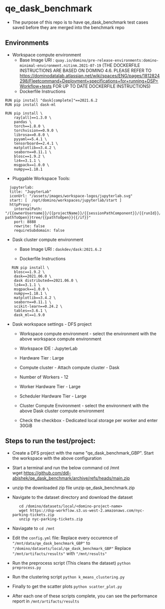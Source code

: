 # qe_dask_benchmark

 - The purpose of this repo is to have qe_dask_benchmark test cases saved before they are merged into the benchmark repo

  ## Environments
 - Workspace compute environment
  	 - Base Image URI : ```quay.io/domino/pre-release-environments:domino-minimal-environment.nitinm.2021-07-19``` 
(THE DOCKERFILE INSTRUCTIONS ARE BASED ON DOMINO 4.6. PLEASE REFER TO https://dominodatalab.atlassian.net/wiki/spaces/ENG/pages/1812824298/Fleetcommand+Deployment+specifications+for+running+DSP+Workflow+tests FOR UP TO DATE DOCKERFILE INSTRUCTIONS)
  	 - Dockerfile Instructions
```
RUN pip install "dask[complete]"==2021.6.2
RUN pip install dask-ml

RUN pip install \
    ray[all]==1.3.0 \   
    pandas \   
    torch==1.8.0 \   
    torchvision==0.9.0 \   
    librosa==0.8.0 \   
    pyyaml==5.4.1 \   
    tensorboard==2.4.1 \
    matplotlib==3.4.2 \
    seaborn==0.11.1 \
	blosc==1.9.2 \
	lz4==3.1.1 \
	msgpack==1.0.0 \
	numpy==1.18.1

```

 - Pluggable Workspace Tools:
```
  jupyterlab:
  title: "JupyterLab"
  iconUrl: "/assets/images/workspace-logos/jupyterlab.svg"
  start: [  /opt/domino/workspaces/jupyterlab/start ]
  httpProxy:
    internalPath: "/{{ownerUsername}}/{{projectName}}/{{sessionPathComponent}}/{{runId}}/{{#if pathToOpen}}tree/{{pathToOpen}}{{/if}}"
    port: 8888
    rewrite: false
    requireSubdomain: false
```


 - Dask cluster compute environment
  	 	
   - Base Image URI : ```daskdev/dask:2021.6.2```

   - Dockerfile Instructions
```
   RUN pip install \
	blosc==1.9.2 \
	dask==2021.06.0 \
	dask distributed==2021.06.0 \
	lz4==3.1.1 \
	msgpack==1.0.0 \
	numpy==1.18.1 \
	matplotlib==3.4.2 \
	seaborn==0.11.1 \
	scikit-learn==0.24.2 \
	tables==3.6.1 \
	dask_ml==1.9.0
```


   - Dask workspace settings - DFS project
     - Workspace compute environment - select the environment with the above workspace compute environment
     - Workspace IDE : JupyterLab
     - Hardware Tier : Large

     - Compute cluster - Attach compute cluster - Dask 
     - Number of Workers - 12
     - Worker Hardware Tier - Large
     - Scheduler Hardware Tier - Large
     - Cluster Compute Environment - select the environment with the above Dask cluster compute environment

     - Check the checkbox - Dedicated local storage per worker and enter 30GiB

 ## Steps to run the test/project:

  - Create a DFS project with the name "qe_dask_benchmark_GBP". Start the workspace with the above configuration
  - Start a terminal and run the below command
		cd /mnt  
		wget https://github.com/ddl-abishek/qe_dask_benchmark/archive/refs/heads/main.zip

  - unzip the downloaded zip file
		unzip qe_dask_benchmark.zip

  - Navigate to the dataset directory and download the dataset

  		   cd /domino/datasets/local/<domino-project-name>
  		   wget https://dsp-workflow.s3.us-west-2.amazonaws.com/nyc-parking-tickets.zip
  		   unzip nyc-parking-tickets.zip

  - Naviagate to 
  		```cd /mnt```

  - Edit the ```config.yml``` file:
  		Replace every occurence of ```"/mnt/data/qe_dask_benchmark_GBP"``` to ```"/domino/datasets/local/qe_dask_benchmark_GBP"```
  		Replace  ```"/mnt/artifacts/results"``` with ```"/mnt/results"```      

  - Run the preprocess script (This cleans the dataset)
  		```python preprocess.py```

  - Run the clustering script
  		```python k_means_clustering.py```
		
  - Finally to get the scatter plots 
  		```python scatter_plot.py```

  - After each one of these scripts complete, you can see the performance report in 
  		```/mnt/artifacts/results```
